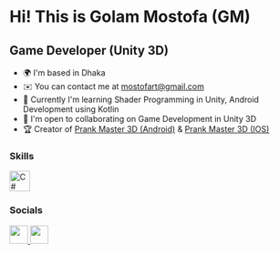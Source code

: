 Hi! [](https://user-images.githubusercontent.com/18350557/176309783-0785949b-9127-417c-8b55-ab5a4333674e.gif) This is Golam Mostofa (GM)
=====================================================================================================================================

Game Developer (Unity 3D)
-------------------------

* 🌍  I'm based in Dhaka
* ✉️  You can contact me at [mostofart@gmail.com](mailto:mostofart@gmail.com)
* 🧠  Currently I'm learning Shader Programming in Unity, Android Development using Kotlin
* 🤝  I'm open to collaborating on Game Development in Unity 3D
* 🏆  Creator of <a href="https://play.google.com/store/apps/details?id=com.alphapotato.prankster" target="_blank">Prank Master 3D (Android)</a> & <a href="https://apps.apple.com/us/app/prank-master-3d/id1528127833" target="_blank">Prank Master 3D (IOS)</a>

### Skills

<p align="left">
<a href="https://docs.microsoft.com/en-us/dotnet/csharp/" target="_blank" rel="noreferrer"><img src="https://raw.githubusercontent.com/danielcranney/readme-generator/main/public/icons/skills/csharp-colored.svg" width="36" height="36" alt="C#" /></a>
</p>

### Socials

<p align="left"> <a href="https://www.github.com/gmostofa" target="_blank" rel="noreferrer"> <picture> <source media="(prefers-color-scheme: dark)" srcset="https://raw.githubusercontent.com/danielcranney/readme-generator/main/public/icons/socials/github-dark.svg" /> <source media="(prefers-color-scheme: light)" srcset="https://raw.githubusercontent.com/danielcranney/readme-generator/main/public/icons/socials/github.svg" /> <img src="https://raw.githubusercontent.com/danielcranney/readme-generator/main/public/icons/socials/github.svg" width="32" height="32" /> </picture> </a> <a href="https://www.linkedin.com/in/golammostofa007" target="_blank" rel="noreferrer"> <picture> <source media="(prefers-color-scheme: dark)" srcset="https://raw.githubusercontent.com/danielcranney/readme-generator/main/public/icons/socials/linkedin-dark.svg" /> <source media="(prefers-color-scheme: light)" srcset="https://raw.githubusercontent.com/danielcranney/readme-generator/main/public/icons/socials/linkedin.svg" /> <img src="https://raw.githubusercontent.com/danielcranney/readme-generator/main/public/icons/socials/linkedin.svg" width="32" height="32" /> </picture> </a></p>
